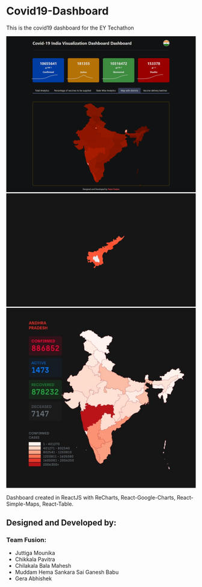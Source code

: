 # Covid19-Dashboard

This is the covid19 dashboard for the EY Techathon

<img src='https://raw.githubusercontent.com/Bala534/Covid19-Dashboard/main/images/image3.png'>

<img src='https://raw.githubusercontent.com/Bala534/Covid19-Dashboard/main/images/image2.jpeg'>

<img src='https://raw.githubusercontent.com/Bala534/Covid19-Dashboard/main/images/image1.jpeg'>

Dashboard created in ReactJS with ReCharts, React-Google-Charts, React-Simple-Maps, React-Table.

## Designed and Developed by:

### Team Fusion:

<ul>
  <li>Juttiga Mounika</li>
  <li>Chikkala Pavitra</li>
  <li>Chilakala Bala Mahesh</li>
  <li>Muddam Hema Sankara Sai Ganesh Babu</li>
  <li>Gera Abhishek</li>
<ul>
